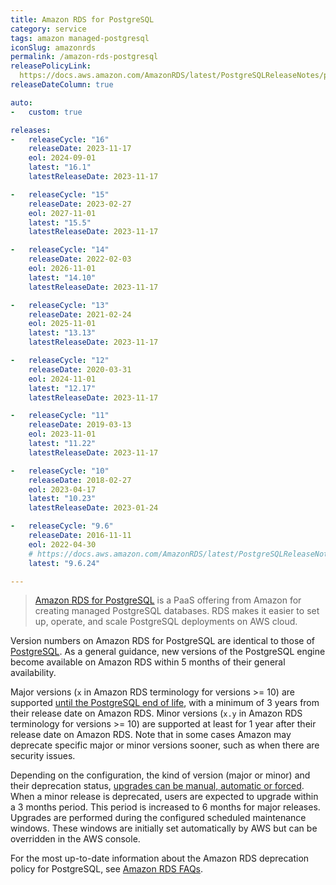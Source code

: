 ```yaml
---
title: Amazon RDS for PostgreSQL
category: service
tags: amazon managed-postgresql
iconSlug: amazonrds
permalink: /amazon-rds-postgresql
releasePolicyLink: 
  https://docs.aws.amazon.com/AmazonRDS/latest/PostgreSQLReleaseNotes/postgresql-release-calendar.html
releaseDateColumn: true

auto:
-   custom: true

releases:
-   releaseCycle: "16"
    releaseDate: 2023-11-17
    eol: 2024-09-01
    latest: "16.1"
    latestReleaseDate: 2023-11-17

-   releaseCycle: "15"
    releaseDate: 2023-02-27
    eol: 2027-11-01
    latest: "15.5"
    latestReleaseDate: 2023-11-17

-   releaseCycle: "14"
    releaseDate: 2022-02-03
    eol: 2026-11-01
    latest: "14.10"
    latestReleaseDate: 2023-11-17

-   releaseCycle: "13"
    releaseDate: 2021-02-24
    eol: 2025-11-01
    latest: "13.13"
    latestReleaseDate: 2023-11-17

-   releaseCycle: "12"
    releaseDate: 2020-03-31
    eol: 2024-11-01
    latest: "12.17"
    latestReleaseDate: 2023-11-17

-   releaseCycle: "11"
    releaseDate: 2019-03-13
    eol: 2023-11-01
    latest: "11.22"
    latestReleaseDate: 2023-11-17

-   releaseCycle: "10"
    releaseDate: 2018-02-27
    eol: 2023-04-17
    latest: "10.23"
    latestReleaseDate: 2023-01-24

-   releaseCycle: "9.6"
    releaseDate: 2016-11-11
    eol: 2022-04-30
    # https://docs.aws.amazon.com/AmazonRDS/latest/PostgreSQLReleaseNotes/postgresql-versions.html#postgresql-versions-version96
    latest: "9.6.24"

---
```


> [Amazon RDS for PostgreSQL](https://aws.amazon.com/rds/postgresql) is a PaaS offering from Amazon
> for creating managed PostgreSQL databases. RDS makes it easier to set up, operate, and scale
> PostgreSQL deployments on AWS cloud.

Version numbers on Amazon RDS for PostgreSQL are identical to those of [PostgreSQL](/postgresql).
As a general guidance, new versions of the PostgreSQL engine become available on Amazon RDS within 5
months of their general availability.

Major versions (`x` in Amazon RDS terminology for versions >= 10) are supported
[until the PostgreSQL end of life](/postgresql), with a minimum of 3 years from their release date
on Amazon RDS. Minor versions (`x.y` in Amazon RDS terminology for versions >= 10) are supported at
least for 1 year after their release date on Amazon RDS. Note that in some cases Amazon may
deprecate specific major or minor versions sooner, such as when there are security issues.

Depending on the configuration, the kind of version (major or minor) and their deprecation status,
[upgrades can be manual, automatic or forced](https://aws.amazon.com/rds/faqs/#How_do_I_control_if_and_when_the_engine_version_of_my_DB_instance_is_upgraded_to_new_supported_versions.3F).
When a minor release is deprecated, users are expected to upgrade within a 3 months period. This
period is increased to 6 months for major releases. Upgrades are performed during the configured
scheduled maintenance windows. These windows are initially set automatically by AWS but can be
overridden in the AWS console.

For the most up-to-date information about the Amazon RDS deprecation policy for PostgreSQL, see
[Amazon RDS FAQs](http://aws.amazon.com/rds/faqs/).

